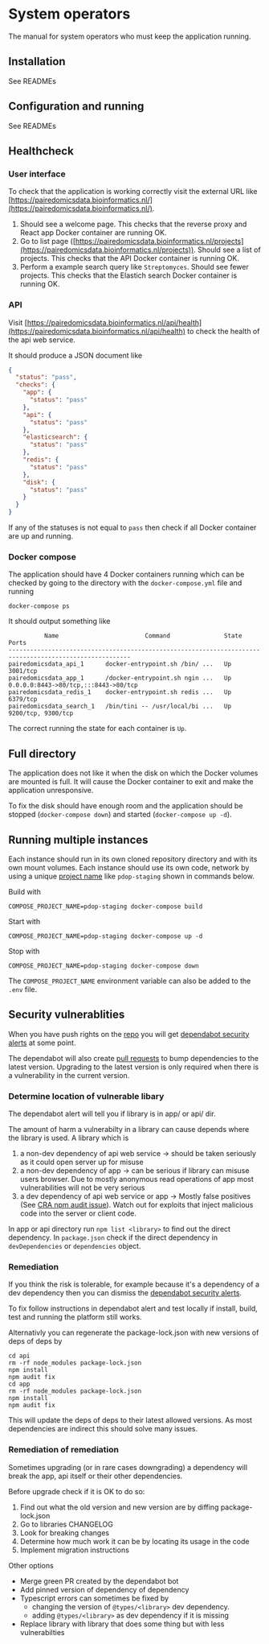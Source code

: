 # System operators

The manual for system operators who must keep the application running.

## Installation

See READMEs

## Configuration and running

See READMEs

## Healthcheck

### User interface

To check that the application is working correctly visit the external URL like [https://pairedomicsdata.bioinformatics.nl/](https://pairedomicsdata.bioinformatics.nl/).

1. Should see a welcome page. This checks that the reverse proxy and React app Docker container are running OK.
2. Go to list page ([https://pairedomicsdata.bioinformatics.nl/projects](https://pairedomicsdata.bioinformatics.nl/projects)). Should see a list of projects. This checks that the API Docker container is running OK.
3. Perform a example search query like `Streptomyces`. Should see fewer projects. This checks that the Elastich search Docker container is running OK.

### API

Visit [https://pairedomicsdata.bioinformatics.nl/api/health](https://pairedomicsdata.bioinformatics.nl/api/health) to check the health of the api web service.

It should produce a JSON document like

```json
{
  "status": "pass",
  "checks": {
    "app": {
      "status": "pass"
    },
    "api": {
      "status": "pass"
    },
    "elasticsearch": {
      "status": "pass"
    },
    "redis": {
      "status": "pass"
    },
    "disk": {
      "status": "pass"
    }
  }
}
```

If any of the statuses is not equal to `pass` then check if all Docker container are up and running.

### Docker compose

The application should have 4 Docker containers running which can be checked by going to the directory with the `docker-compose.yml` file and running

```shell
docker-compose ps
```

It should output something like

```shell
          Name                        Command               State                  Ports
--------------------------------------------------------------------------------------------------------
pairedomicsdata_api_1      docker-entrypoint.sh /bin/ ...   Up      3001/tcp
pairedomicsdata_app_1      /docker-entrypoint.sh ngin ...   Up      0.0.0.0:8443->80/tcp,:::8443->80/tcp
pairedomicsdata_redis_1    docker-entrypoint.sh redis ...   Up      6379/tcp
pairedomicsdata_search_1   /bin/tini -- /usr/local/bi ...   Up      9200/tcp, 9300/tcp
```

The correct running the state for each container is `Up`.

## Full directory

The application does not like it when the disk on which the Docker volumes are mounted is full.
It will cause the Docker container to exit and make the application unresponsive.

To fix the disk should have enough room and the application should be stopped (`docker-compose down`) and started (`docker-compose up -d`).

## Running multiple instances

Each instance should run in its own cloned repository directory and with its own mount volumes.
Each instance should use its own code, network by using a unique [project name](https://docs.docker.com/compose/reference/envvars/#compose_project_name) like `pdop-staging` shown in commands below.

Build with

```shell
COMPOSE_PROJECT_NAME=pdop-staging docker-compose build
```

Start with

```shell
COMPOSE_PROJECT_NAME=pdop-staging docker-compose up -d
```

Stop with

```shell
COMPOSE_PROJECT_NAME=pdop-staging docker-compose down
```

The `COMPOSE_PROJECT_NAME` environment variable can also be added to the `.env` file.

## Security vulnerablities

When you have push rights on the [repo](https://github.com/iomega/paired-data-form) you will get [dependabot security alerts](https://github.com/iomega/paired-data-form/security/dependabot) at some point.

The dependabot will also create [pull requests](https://github.com/iomega/paired-data-form/pulls/app%2Fdependabot) to bump dependencies to the latest version. Upgrading to the latest version is only required when there is a vulnerability in the current version.

### Determine location of vulnerable libary

The dependabot alert will tell you if library is in app/ or api/ dir.

The amount of harm a vulnerabilty in a library can cause depends where the library is used.
A library which is

1. a non-dev dependency of api web service -> should be taken seriously as it could open server up for misuse
1. a non-dev dependency of app -> can be serious if library can misuse users browser. Due to mostly anonymous read operations of app most vulnerabilities will not be very serious
1. a dev dependency of api web service or app -> Mostly false positives (See [CRA npm audit issue](https://github.com/facebook/create-react-app/issues/11174)). Watch out for exploits that inject malicious code into the server or client code.

In app or api directory run `npm list <library>` to find out the direct dependency.
In `package.json` check if the direct dependency in `devDependencies` or `dependencies` object.

### Remediation

If you think the risk is tolerable, for example because it's a dependency of a dev dependency then you can dismiss the [dependabot security alerts](https://github.com/iomega/paired-data-form/security/dependabot).

To fix follow instructions in dependabot alert and test locally if install, build, test and running the platform still works.

Alternativly you can regenerate the package-lock.json with new versions of deps of deps by

```shell
cd api
rm -rf node_modules package-lock.json
npm install
npm audit fix
cd app
rm -rf node_modules package-lock.json
npm install
npm audit fix
```

This will update the deps of deps to their latest allowed versions. As most dependencies are indirect this should solve many issues.

### Remediation of remediation

Sometimes upgrading (or in rare cases downgrading) a dependency will break the app, api itself or their other dependencies.

Before upgrade check if it is OK to do so:

1. Find out what the old version and new version are by diffing package-lock.json
2. Go to libraries CHANGELOG
3. Look for breaking changes
4. Determine how much work it can be by locating its usage in the code
5. Implement migration instructions

Other options

* Merge green PR created by the dependabot bot
* Add pinned version of dependency of dependency
* Typescript errors can sometimes be fixed by
  * changing the version of `@types/<library>` dev dependency.
  * adding `@types/<library>` as dev dependency if it is missing
* Replace library with library that does some thing but with less vulnerabilties
